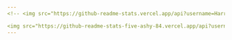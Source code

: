 ```yaml
---
<!-- <img src="https://github-readme-stats.vercel.app/api?username=Harry-Yates&show_icons=true&count_private=true" width="500" height="auto"/> <img src="https://github-readme-stats.vercel.app/api/top-langs/?username=Harry-Yates&layout=compact/" width="241" height="auto"/> -->

<img src="https://github-readme-stats-five-ashy-84.vercel.app/api?username=Harry-Yates&show_icons=true&count_private=true" width="500" height="auto"/> <img src="https://github-readme-stats-five-ashy-84.vercel.app/api/top-langs/?username=Harry-Yates&layout=compact/" width="241" height="auto"/>
---
```


<!-- github-readme-stats-five-ashy-84.vercel.app -->
